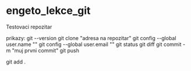 # engeto_lekce_git
Testovaci repozitar

prikazy:
git --version
git clone "adresa na repozitar"
git config --global user.name ""
git config --global user.email ""
git status
git diff
git commit -m "muj prvni commit"
git push

git add .
